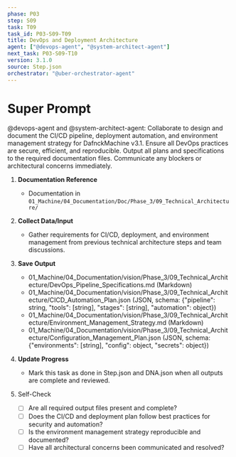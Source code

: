 ```yaml
---
phase: P03
step: S09
task: T09
task_id: P03-S09-T09
title: DevOps and Deployment Architecture
agent: ["@devops-agent", "@system-architect-agent"]
next_task: P03-S09-T10
version: 3.1.0
source: Step.json
orchestrator: "@uber-orchestrator-agent"
---
```


# Super Prompt
@devops-agent and @system-architect-agent: Collaborate to design and document the CI/CD pipeline, deployment automation, and environment management strategy for DafnckMachine v3.1. Ensure all DevOps practices are secure, efficient, and reproducible. Output all plans and specifications to the required documentation files. Communicate any blockers or architectural concerns immediately.

1. **Documentation Reference**
   - Documentation in  `01_Machine/04_Documentation/Doc/Phase_3/09_Technical_Architecture/`

2. **Collect Data/Input**
   - Gather requirements for CI/CD, deployment, and environment management from previous technical architecture steps and team discussions.

3. **Save Output**
   - 01_Machine/04_Documentation/vision/Phase_3/09_Technical_Architecture/DevOps_Pipeline_Specifications.md (Markdown)
   - 01_Machine/04_Documentation/vision/Phase_3/09_Technical_Architecture/CICD_Automation_Plan.json (JSON, schema: {"pipeline": string, "tools": [string], "stages": [string], "automation": object})
   - 01_Machine/04_Documentation/vision/Phase_3/09_Technical_Architecture/Environment_Management_Strategy.md (Markdown)
   - 01_Machine/04_Documentation/vision/Phase_3/09_Technical_Architecture/Configuration_Management_Plan.json (JSON, schema: {"environments": [string], "config": object, "secrets": object})

4. **Update Progress**
   - Mark this task as done in Step.json and DNA.json when all outputs are complete and reviewed.

5. Self-Check
   - [ ] Are all required output files present and complete?
   - [ ] Does the CI/CD and deployment plan follow best practices for security and automation?
   - [ ] Is the environment management strategy reproducible and documented?
   - [ ] Have all architectural concerns been communicated and resolved?

